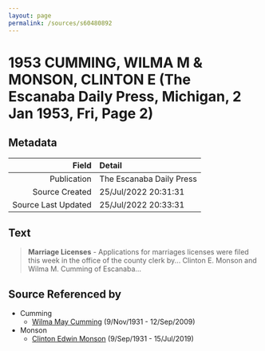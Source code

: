 ```yaml
---
layout: page
permalink: /sources/s60480892
---
```


# 1953 CUMMING, WILMA M & MONSON, CLINTON E (The Escanaba Daily Press, Michigan, 2 Jan 1953, Fri, Page 2)

## Metadata

Field | Detail
---:|:---
Publication | The Escanaba Daily Press
Source Created | 25/Jul/2022 20:31:31
Source Last Updated | 25/Jul/2022 20:33:31

## Text

> **Marriage Licenses** - Applications for marriages licenses were filed this week in the office of the county clerk by... Clinton E. Monson and Wilma M. Cumming of Escanaba...
>

## Source Referenced by

* Cumming
  * [Wilma May Cumming](../people/@74680609@-wilma-may-cumming-b1931-11-9-d2009-9-12.md) (9/Nov/1931 - 12/Sep/2009)
* Monson
  * [Clinton Edwin Monson](../people/@24393948@-clinton-edwin-monson-b1931-9-9-d2019-7-15.md) (9/Sep/1931 - 15/Jul/2019)
